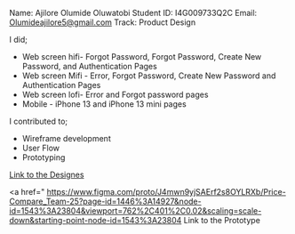 Name: Ajilore Olumide Oluwatobi 
Student ID: I4G009733Q2C
Email: Olumideajilore5@gmail.com 
Track: Product Design


I did;
- Web screen hifi- Forgot Password, Forgot Password, Create New Password, and Authentication Pages
- Web screen Mifi - Error, Forgot Password, Create New Password and Authentication Pages
- Web screen lofi- Error and Forgot password pages
- Mobile - iPhone 13 and iPhone 13 mini pages

I contributed to;
- Wireframe development
- User Flow
- Prototyping

<a href="https://www.figma.com/file/J4mwn9yjSAErf2s8OYLRXb/Price-Compare_Team-25">Link to the Designes </a>

<a href=" https://www.figma.com/proto/J4mwn9yjSAErf2s8OYLRXb/Price-Compare_Team-25?page-id=1446%3A14927&node-id=1543%3A23804&viewport=762%2C401%2C0.02&scaling=scale-down&starting-point-node-id=1543%3A23804 Link to the Prototype</a>
